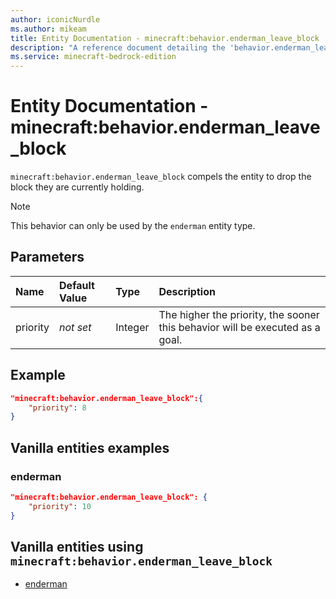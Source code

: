 ```yaml
---
author: iconicNurdle
ms.author: mikeam
title: Entity Documentation - minecraft:behavior.enderman_leave_block
description: "A reference document detailing the 'behavior.enderman_leave_block' entity goal"
ms.service: minecraft-bedrock-edition
---
```


# Entity Documentation - minecraft:behavior.enderman_leave_block

`minecraft:behavior.enderman_leave_block` compels the entity to drop the block they are currently holding.

> [!NOTE]
> This behavior can only be used by the `enderman` entity type.

## Parameters

|Name |Default Value  |Type  |Description  |
|:----------|:----------|:----------|:----------|
| priority|*not set*|Integer|The higher the priority, the sooner this behavior will be executed as a goal.|

## Example

```json
"minecraft:behavior.enderman_leave_block":{
    "priority": 8
}
```

## Vanilla entities examples

### enderman

```json
"minecraft:behavior.enderman_leave_block": {
    "priority": 10
}
```

## Vanilla entities using `minecraft:behavior.enderman_leave_block`

- [enderman](../../../../Source/VanillaBehaviorPack_Snippets/entities/enderman.md)

